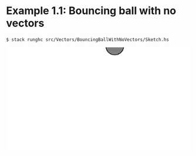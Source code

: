 # Example 1.1: Bouncing ball with no vectors

```
$ stack runghc src/Vectors/BouncingBallWithNoVectors/Sketch.hs
```

![Bouncing ball with no vectors](sketch.gif)

